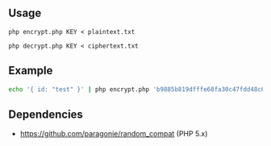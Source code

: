 ## Usage

`php encrypt.php KEY < plaintext.txt`

`php decrypt.php KEY < ciphertext.txt`

## Example

```bash
echo '{ id: "test" }' | php encrypt.php 'b9885b819dfffe68fa30c47fdd48c6f8d0ee900c2a523a8647b43240dc64c5ec' | php decrypt.php 'b9885b819dfffe68fa30c47fdd48c6f8d0ee900c2a523a8647b43240dc64c5ec'
```

## Dependencies

- https://github.com/paragonie/random_compat (PHP 5.x)
